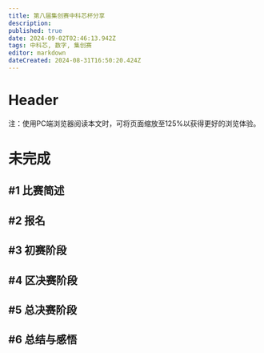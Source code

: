 ```yaml
---
title: 第八届集创赛中科芯杯分享
description: 
published: true
date: 2024-09-02T02:46:13.942Z
tags: 中科芯, 数字, 集创赛
editor: markdown
dateCreated: 2024-08-31T16:50:20.424Z
---
```


# Header
注：使用PC端浏览器阅读本文时，可将页面缩放至125%以获得更好的浏览体验。

# 未完成

## #1 比赛简述

## #2 报名

## #3 初赛阶段

## #4 区决赛阶段

## #5 总决赛阶段

## #6 总结与感悟
